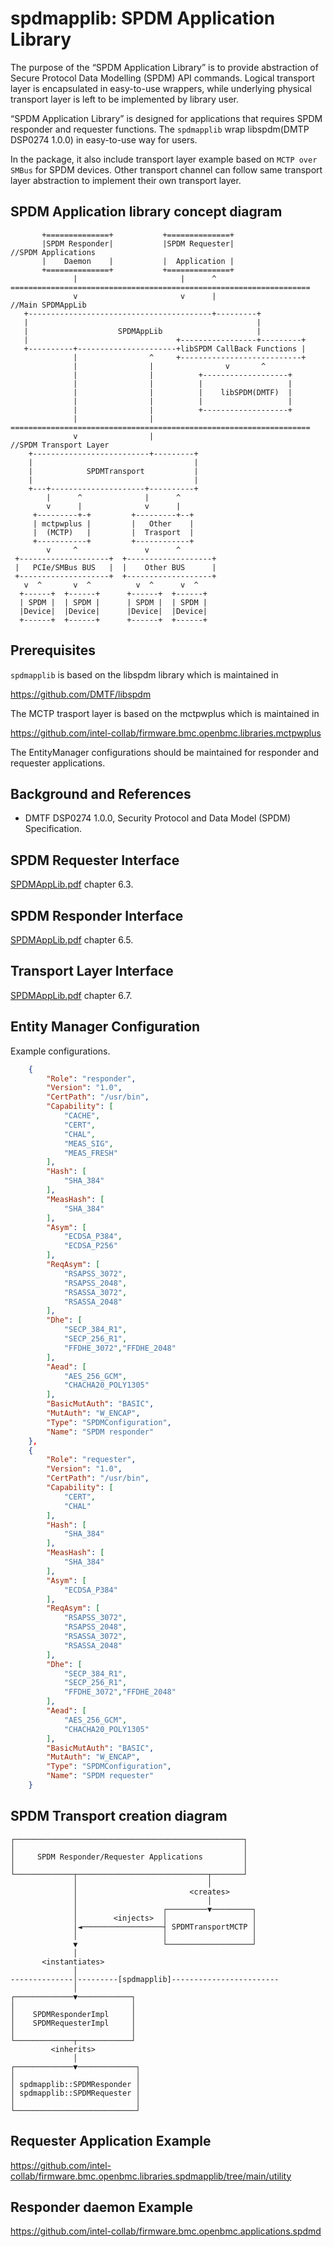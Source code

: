 # spdmapplib: SPDM Application Library

The purpose of the “SPDM Application Library” is to provide abstraction of 
Secure Protocol Data Modelling (SPDM) API commands.
Logical transport layer is encapsulated in easy-to-use wrappers,
while underlying physical transport layer is left to be implemented
by library user.

“SPDM Application Library”  is designed for applications that requires SPDM 
responder and requester functions.
The `spdmapplib` wrap libspdm(DMTP DSP0274 1.0.0) in easy-to-use way for users.  

In the package, it also include transport layer example based on 
`MCTP over SMBus` for SPDM devices.
Other transport channel can follow same transport layer abstraction to 
implement their own transport layer.

## SPDM Application library concept diagram

```text
       +==============+           +==============+
       |SPDM Responder|           |SPDM Requester|                    //SPDM Applications
       |    Daemon    |           |  Application |
       +==============+           +==============+
              |                       |      ^
===================================================================
              v                       v      |                        //Main SPDMAppLib 
   +-----------------------------------------+---------+
   |                                                   |
   |                    SPDMAppLib                     |
   |                                 +-----------------+---------+
   +----------+----------------------+libSPDM CallBack Functions |
              |                ^     +---------------------------+
              |                |                v       ^
              |                |          +-------------------+
              |                |          |                   |
              |                |          |    libSPDM(DMTF)  |
              |                |          |                   |
              |                |          +-------------------+
              |                |
===================================================================
              v                |                                      //SPDM Transport Layer
    +--------------------------+---------+
    |                                    |
    |            SPDMTransport           |
    |                                    |
    +---+---------------------+----------+
        |      ^              |      ^
        v      |              v      |
     +---------+-+         +---------+--+
     | mctpwplus |         |   Other    |
     |  (MCTP)   |         |  Trasport  |
     +-----------+         +------------+
        v     ^               v      ^
 +--------------------+  +-------------------+
 |   PCIe/SMBus BUS   |  |    Other BUS      |
 +--------------------+  +-------------------+
   v  ^       v  ^          v  ^      v  ^
  +------+  +------+      +------+  +------+
  | SPDM |  | SPDM |      | SPDM |  | SPDM |
  |Device|  |Device|      |Device|  |Device|
  +------+  +------+      +------+  +------+
```

## Prerequisites

`spdmapplib` is based on the libspdm library which is maintained in

<https://github.com/DMTF/libspdm>

The MCTP trasport layer is based on the mctpwplus which is maintained in

<https://github.com/intel-collab/firmware.bmc.openbmc.libraries.mctpwplus>

The EntityManager configurations should be maintained for responder and 
requester applications.

## Background and References

- DMTF DSP0274 1.0.0, Security Protocol and Data Model (SPDM) Specification.

## SPDM Requester Interface
[SPDMAppLib.pdf](./SPDMAppLib.pdf) chapter 6.3.

## SPDM Responder Interface
[SPDMAppLib.pdf](./SPDMAppLib.pdf) chapter 6.5.

## Transport Layer Interface
[SPDMAppLib.pdf](./SPDMAppLib.pdf) chapter 6.7.

## Entity Manager Configuration
Example configurations.
```json
    {
        "Role": "responder",
        "Version": "1.0",
        "CertPath": "/usr/bin",
        "Capability": [
            "CACHE",
            "CERT",
            "CHAL",
            "MEAS_SIG",
            "MEAS_FRESH"
        ],
        "Hash": [
            "SHA_384"
        ],
        "MeasHash": [
            "SHA_384"
        ],
        "Asym": [
            "ECDSA_P384",
            "ECDSA_P256"
        ],
        "ReqAsym": [
            "RSAPSS_3072",
            "RSAPSS_2048",
            "RSASSA_3072",
            "RSASSA_2048"
        ],
        "Dhe": [ 
            "SECP_384_R1",
            "SECP_256_R1",
            "FFDHE_3072","FFDHE_2048"
        ],
        "Aead": [
            "AES_256_GCM",
            "CHACHA20_POLY1305"
        ],
        "BasicMutAuth": "BASIC",
        "MutAuth": "W_ENCAP",
        "Type": "SPDMConfiguration",
        "Name": "SPDM responder"
    },
    {
        "Role": "requester",
        "Version": "1.0",
        "CertPath": "/usr/bin",
        "Capability": [
            "CERT",
            "CHAL"
        ],
        "Hash": [
            "SHA_384"
        ],
        "MeasHash": [
            "SHA_384"
        ],
        "Asym": [
            "ECDSA_P384"
        ],
        "ReqAsym": [
            "RSAPSS_3072",
            "RSAPSS_2048",
            "RSASSA_3072",
            "RSASSA_2048"
        ],
        "Dhe": [ 
            "SECP_384_R1",
            "SECP_256_R1",
            "FFDHE_3072","FFDHE_2048"
        ],
        "Aead": [
            "AES_256_GCM",
            "CHACHA20_POLY1305"
        ],
        "BasicMutAuth": "BASIC",
        "MutAuth": "W_ENCAP",
        "Type": "SPDMConfiguration",
        "Name": "SPDM requester"
    }
```

## SPDM Transport creation diagram

```text
┌───────────────────────────────────────────────────┐
│                                                   │
│     SPDM Responder/Requester Applications         │
│                                                   │
└─────────────┬─────────────────────────────┬───────┘
              │                             │
              │                         <creates>
              │                             │
              │                   ┌─────────▼─────────┐
              │        <injects>  │                   │
              │◄──────────────────┤ SPDMTransportMCTP │
              │                   │                   │
              ▼                   └───────────────────┘
              │
       <instantiates>
              │
--------------│---------[spdmapplib]------------------------
              │
┌─────────────▼────────────┐
│                          │
│    SPDMResponderImpl     │
│    SPDMRequesterImpl     │
│                          │
└─────────────┬────────────┘
         <inherits>
              │
┌─────────────▼─────────────┐
│                           │
│ spdmapplib::SPDMResponder │
│ spdmapplib::SPDMRequester │
│                           │
└───────────────────────────┘
```

## Requester Application Example
<https://github.com/intel-collab/firmware.bmc.openbmc.libraries.spdmapplib/tree/main/utility>

## Responder daemon Example
<https://github.com/intel-collab/firmware.bmc.openbmc.applications.spdmd>